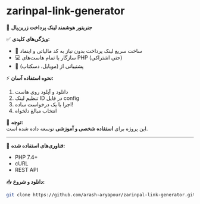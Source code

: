 # zarinpal-link-generator
🔗 **جنریتور هوشمند لینک پرداخت زرین‌پال**  

✅ **ویژگی‌های کلیدی:**  
- 🚀 ساخت سریع لینک پرداخت بدون نیاز به کد مالیاتی و اینماد  
- 💻 سازگار با تمام هاست‌های PHP (حتی اشتراکی)  
- 📱 پشتیبانی از (موبایل، دسکتاپ)  

⚡ **نحوه استفاده آسان:**  
1. دانلود و آپلود روی هاست  
2. تنظیم لینک ID در فایل config  
3. اجرا با یک درخواست ساده!  
4. انتخاب مبالغ دلخواه 

📢 **توجه:**  
این پروژه برای **استفاده شخصی و آموزشی** توسعه داده شده است.  

---  
🔧 **فناوری‌های استفاده شده:**  
- PHP 7.4+  
- cURL  
- REST API  

📥 **دانلود و شروع:**  
```bash
git clone https://github.com/arash-aryapour/zarinpal-link-generator.git
